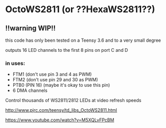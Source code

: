 OctoWS2811 (or ??HexaWS2811??)
==========
## !!warning WIP!!
this code has only been tested on a Teensy 3.6 and to a very small degree

outputs 16 LED channels to the first 8 pins on port C and D

### in uses:
- FTM1 (don't use pin 3 and 4 as PWM)
- FTM2 (don't use pin 29 and 30 as PWM)
- PTB0 (PIN 16) (maybe it's okay to use this pin)
- 6 DMA channels

Control thousands of WS2811/2812 LEDs at video refresh speeds

http://www.pjrc.com/teensy/td_libs_OctoWS2811.html

https://www.youtube.com/watch?v=M5XQLvFPcBM
